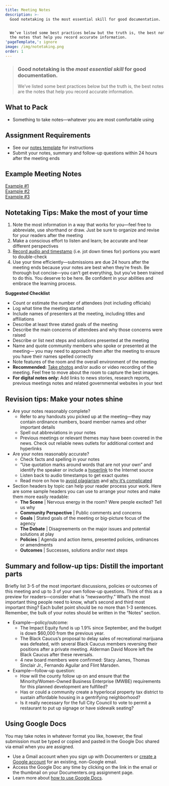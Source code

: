 ```yaml
---
title: Meeting Notes
description: >-
  Good notetaking is the most essential skill for good documentation.


  We’ve listed some best practices below but the truth is, the best notes are
  the notes that help you record accurate information.
'pageTemplate,': ignore
image: /img/notetaking.png
order: 1
---
```

> ### Good notetaking is the _most essential skill_ for good documentation.
>
> We’ve listed some best practices below but the truth is, the best notes are the notes that help you record accurate information.

## What to Pack

* Something to take notes—whatever you are most comfortable using

## Assignment Requirements

* See our [notes template](https://docs.google.com/document/d/1Baxzo28f2helPaHSOxltrc-SQTHjNEDsZPSUkHEiGfw/edit?usp=sharing) for instructions
* Submit your notes, summary and follow-up questions within 24 hours after the meeting ends

## Example Meeting Notes

[Example #1](https://docs.google.com/document/d/13J_QM7jRxJos1ggWHFa_iQeA9-f0svK4r79TCxAhfBs/edit)\
[Example #2](https://docs.google.com/document/u/2/d/1FLbPcEiXfvcL6N3yiLkRNhU6J1BIerfUsTtMAqupQD0/edit)\
[Example #3](https://docs.google.com/document/d/1a-7ZLD716WpanGa-DqyhPdrA9WeBAUkhs_16K8DePS0/edit?usp=sharing)

## Notetaking Tips: Make the most of your time

1. Note the most information in a way that works for you—feel free to abbreviate, use shorthand or draw. Just be sure to organize and revise for your readers after the meeting
2. Make a conscious effort to listen and learn; be accurate and hear different perspectives
3. [Record audio and timestamp](https://fieldguide.documenters.org/on-assignment/audio/) (i.e. jot down times for) portions you want to double-check
4. Use your time efficiently—submissions are due 24 hours after the meeting ends because your notes are best when they’re fresh. Be thorough but concise––you can’t get everything, but you’ve been trained to do this. You deserve to be here. Be confident in your abilities and embrace the learning process.

**Suggested Checklist**

* Count or estimate the number of attendees (not including officials)
* Log what time the meeting started
* Include names of presenters at the meeting, including titles and affiliations
* Describe at least three stated goals of the meeting
* Describe the main concerns of attendees and why those concerns were raised
* Describe or list next steps and solutions presented at the meeting
* Name and quote community members who spoke or presented at the meeting— you may need to approach them after the meeting to ensure you have their names spelled correctly
* Note features of the room and the overall environment of the meeting
* **Recommended:** [Take photos](https://fieldguide.documenters.org/) and/or audio or video recording of the meeting. Feel free to move about the room to capture the best images.
* **For digital notes only:** Add links to news stories, research reports, previous meetings notes and related governmental websites in your text

## Revision tips: Make your notes shine

* Are your notes reasonably complete?
  * Refer to any handouts you picked up at the meeting—they may contain ordinance numbers, board member names and other important details 
  * Spell out abbreviations in your notes
  * Previous meetings or relevant themes may have been covered in the news. Check out reliable news outlets for additional context and hyperlinks
* Are your notes reasonably accurate?
  * Check facts and spelling in your notes
  * “Use quotation marks around words that are not your own” and identify the speaker or include a [hyperlink](https://support.google.com/docs/answer/45893?hl=en&co=GENIE.Platform=Desktop) to the Internet source
  * Listen back to audio timestamps to get exact quotes
  * Read more on how to [avoid plagiarism](https://www.plagiarism.org/article/preventing-plagiarism-when-writing) and [why it’s complicated](https://www.cjr.org/analysis/steal_this_idea.php)
* Section headers by topic can help your reader process your work. Here are some sample headers you can use to arrange your notes and make them more easily readable:
  * **The Scene** | Nervous energy in the room? Were people excited? Tell us why
  * **Community Perspective** | Public comments and concerns
  * **Goals** | Stated goals of the meeting or big-picture focus of the agency
  * **The Debate** | Disagreements on the major issues and potential solutions at play
  * **Policies** | Agenda and action items, presented policies, ordinances or amendments
  * **Outcomes** | Successes, solutions and/or next steps

## Summary and follow-up tips: Distill the important parts

Briefly list 3-5 of the most important discussions, policies or outcomes of this meeting and up to 3 of your own follow-up questions. Think of this as a preview for readers—consider what is “newsworthy.” What’s the most important thing people need to know, what’s second and third most important thing? Each bullet point should be no more than 1-3 sentences. Remember, the bulk of your notes should be written in the “Notes” section.

* Example—policy/outcome:
  * The Impact Equity fund is up 1.9% since September, and the budget is down $60,000 from the previous year.
  * The Black Caucus’s proposal to delay sales of recreational marijuana was defeated, with several Black Caucus members reversing their positions after a private meeting. Alderman David Moore left the Black Caucus after these reversals.
  * 4 new board members were confirmed: Stacy James, Thomas Sinclair Jr., Fernando Aguilar and Flint Marsden.
* Example—follow-up question:
  * How will the county follow up on and ensure that the Minority/Women-Owned Business Enterprise (MWBE) requirements for this planned development are fulfilled?
  * Has or could a community create a hyperlocal property tax district to sustain affordable housing in a gentrifying neighborhood?
  * Is it really necessary for the full City Council to vote to permit a restaurant to put up signage or have sidewalk seating?

## Using Google Docs

You may take notes in whatever format you like, however, the final submission must be typed or copied and pasted in the Google Doc shared via email when you are assigned.

* Use a Gmail account when you sign up with Documenters or [create a Google account](https://accounts.google.com/signupwithoutgmail) for an existing, non-Google email.
* Access the Google Doc any time by clicking on the link in the email or the thumbnail on your Documenters.org assignment page.
* Learn more about [how to use Google Docs](https://support.google.com/docs/topic/1361461?hl=en).
